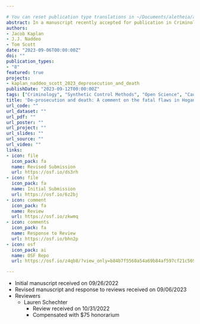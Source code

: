 ```yaml
---

# You can reset publication type translations in ~/Documents/aletheia/aletheia/themes/github.com/wowchemy/wowchemy-hugo-modules/wowchemy/v5/i18n/en.yaml
abstract: In a manuscript recently accepted for publication in Criminology \& Public Policy, Hogan (2022a) presents results from a synthetic control method analysis that suggests de-prosecution in Philadelphia in the mid to late 2010s resulted in a large increase in the number of homicides that occurred in the city. In this comment, we point out several critical errors in the analysis that when corrected flip the direction of the effect and render the author’s estimated effect null. Our primary concerns include the short pre-intervention period, a failure to correct for imbalance over covariates in the synthetic control models, the use of homicide counts instead of rates as an outcome, an inaccurate description of the data used, and an inadequate explanation of data cleaning procedures including missing data. We reproduce the author’s results after correcting for these issues and find no effect of de-prosecution on homicide. Thus, these flaws are fatal to the author’s findings and therefore the study should not be used to inform criminal justice policy. Considering the author’s unwillingness to share their data and code, we call for a greater dedication to open science and reproduction/replication in criminology.
authors:
- Jacob Kaplan
- J.J. Naddeo
- Tom Scott
date: "2023-09-06T00:00:00Z"
doi: ""
publication_types:
- "8"
featured: true
projects:
- kaplan_naddeo_scott_2023_deprosecution_and_death
publishDate: "2023-09-12T00:00:00Z"
tags: ["Criminology", "Synthetic Control Methods", "Open Science", "Causal Inference"]
title: 'De-prosecution and death: A comment on the fatal flaws in Hogan (2022a)'
url_code: ""
url_dataset: ""
url_pdf: ""
url_poster: ""
url_project: ""
url_slides: ""
url_source: ""
url_video: ""
links:
- icon: file
  icon_pack: fa
  name: Revised Submission
  url: https://osf.io/ds3rh
- icon: file
  icon_pack: fa
  name: Initial Submission
  url: https://osf.io/6z2bj
- icon: comment
  icon_pack: fa
  name: Review
  url: https://osf.io/zkwmq
- icon: comments
  icon_pack: fa
  name: Response to Review
  url: https://osf.io/bhn2p
- icon: osf
  icon_pack: ai
  name: OSF Repo
  url: https://osf.io/z4qb8/?view_only=b84b7f5560a54a69b84af597cf21c569

---
```

* Initial manuscript received on 09/26/2022
* Revised manuscript and response to reviews received on 09/06/2023
* Reviewers
    * Lauren Schechter
        * Review received on 10/31/2022
        * Compensated with $75 honorarium